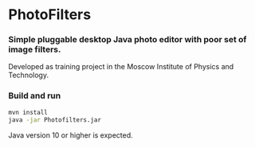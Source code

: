 # PhotoFilters

### Simple pluggable desktop Java photo editor with poor set of image filters.

Developed as training project in the Moscow Institute of Physics and Technology.

### Build and run

```bash
mvn install
java -jar Photofilters.jar
```

Java version 10 or higher is expected.
